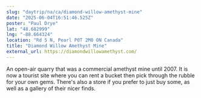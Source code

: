 ```yaml
---
slug: "daytrip/na/ca/diamond-willow-amethyst-mine"
date: "2025-06-04T16:51:46.525Z"
poster: "Paul Drye"
lat: "48.682999"
lng: "-88.664324"
location: "Rd 5 N, Pearl P0T 2M0 ON Canada"
title: "Diamond Willow Amethyst Mine"
external_url: https://diamondwillowamethyst.com/
---
```

An open-air quarry that was a commercial amethyst mine until 2007. It is now a tourist site where you can rent a bucket then pick through the rubble for your own gems. There's also a store if you prefer to just buy some, as well as a gallery of their nicer finds.